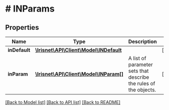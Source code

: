 # # INParams

## Properties

Name | Type | Description | Notes
------------ | ------------- | ------------- | -------------
**inDefault** | [**\Irisnet\API\Client\Model\INDefault**](INDefault.md) |  | [optional]
**inParam** | [**\Irisnet\API\Client\Model\INParam[]**](INParam.md) | A list of parameter sets that describe the rules of the objects. | [optional]

[[Back to Model list]](../../README.md#models) [[Back to API list]](../../README.md#endpoints) [[Back to README]](../../README.md)
